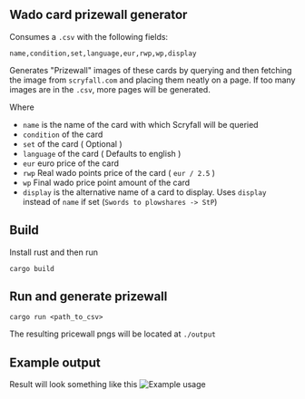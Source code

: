 ## Wado card prizewall generator
Consumes a `.csv` with the following fields:
```
name,condition,set,language,eur,rwp,wp,display
```
Generates "Prizewall" images of these cards by querying and then fetching the image from `scryfall.com` and placing them neatly on a page.
If too many images are in the `.csv`, more pages will be generated.

Where
- `name` is the name of the card with which Scryfall will be queried
- `condition` of the card
- `set` of the card ( Optional )
- `language` of the card ( Defaults to english )
- `eur` euro price of the card
- `rwp` Real wado points price of the card ( `eur / 2.5` )
- `wp` Final wado price point amount of the card
- `display` is the alternative name of a card to display. Uses `display` instead of `name` if set (`Swords to plowshares -> StP`)


## Build 
Install rust and then run
```
cargo build
```


## Run and generate prizewall
```
cargo run <path_to_csv>
```

The resulting pricewall pngs will be located at `./output`

## Example output 
Result will look something like this
![Example usage](output/prizewall_p2.png)
